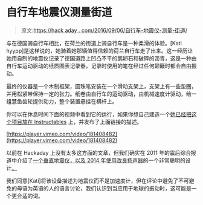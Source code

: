# 自行车地震仪测量街道

> 原文:[https://hack aday . com/2016/09/06/自行车-地震仪-测量-街道/](https://hackaday.com/2016/09/06/bicycle-seismograph-measures-the-streets/)

与在德国骑自行车相比，在荷兰的街道上骑自行车是一种柔滑的体验。[Kati hyypp]是这样说的，她骑着她那辆值得信赖的荷兰自行车走了出来。这一经历让她用自制的地震仪记录了德国道路上凹凸不平的鹅卵石和破碎的沥青，这是一种由自行车运动驱动的纸质图表记录器，记录时使用的笔在经过任何颠簸时都会自由振动。

最终的仪器是一个木制框架，圆珠笔安装在一个滑动支架上，支架上有一些垫圈，并用松紧带保持一定的张力。纸卷由自行车的运动驱动，由机械速度计驱动，给一组慧鱼齿轮提供动力，整个装置悬挂在横杆上。

你可以在休息时间下面的视频中看到它的运行，如果你想自己建造一个[她已经把这个项目放在 Instructables](http://www.instructables.com/id/Mechanical-Bicycle-Seismograph/) 上，并发布了上面链接的描述。

[https://player.vimeo.com/video/181408482](https://player.vimeo.com/video/181408482)

以前在 Hackaday 上没有太多这方面的文章，但我们确实在 2011 年的震后综合报道中介绍了[一个垂直地震仪，以及 2014 年使用改良扬声器](http://hackaday.com/2011/08/23/had-links-quakepocalypse-edition-august-23-2011/)的一个非常聪明的设计[。](https://hackaday.com/2014/12/06/a-web-connected-seismometer/)

我们同意[Kati]将该设备描述为地震仪而不是加速度计，但在评论中避免了不可避免的母语为英语的人的语言讨论，我们认识到当应用于地球的振动时，这可能是一个更合适的词。